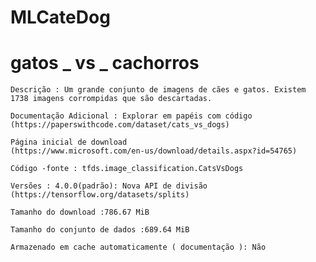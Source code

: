# MLCateDog

# gatos _ vs _ cachorros

	Descrição : Um grande conjunto de imagens de cães e gatos. Existem 1738 imagens corrompidas que são descartadas.

	Documentação Adicional : Explorar em papéis com código	(https://paperswithcode.com/dataset/cats_vs_dogs)

	Página inicial de download
	(https://www.microsoft.com/en-us/download/details.aspx?id=54765)

	Código -fonte : tfds.image_classification.CatsVsDogs

	Versões : 4.0.0(padrão): Nova API de divisão 
	(https://tensorflow.org/datasets/splits)
	
	Tamanho do download :786.67 MiB

	Tamanho do conjunto de dados :689.64 MiB

	Armazenado em cache automaticamente ( documentação ): Não